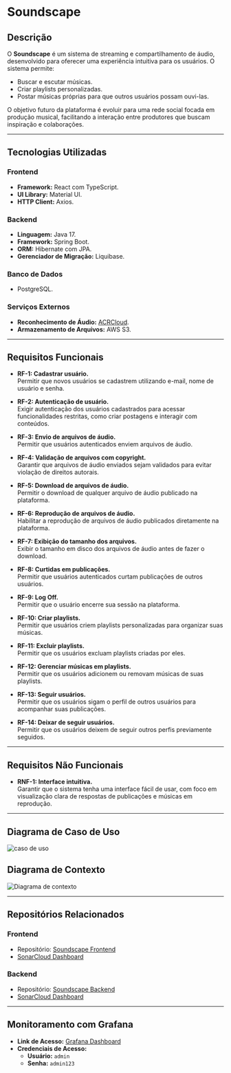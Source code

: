 # **Soundscape**

## **Descrição**

O **Soundscape** é um sistema de streaming e compartilhamento de áudio, desenvolvido para oferecer uma experiência intuitiva para os usuários. O sistema permite:

- Buscar e escutar músicas.
- Criar playlists personalizadas.
- Postar músicas próprias para que outros usuários possam ouvi-las.

O objetivo futuro da plataforma é evoluir para uma rede social focada em produção musical, facilitando a interação entre produtores que buscam inspiração e colaborações.

---

## **Tecnologias Utilizadas**

### **Frontend**
- **Framework:** React com TypeScript.
- **UI Library:** Material UI.
- **HTTP Client:** Axios.

### **Backend**
- **Linguagem:** Java 17.
- **Framework:** Spring Boot.
- **ORM:** Hibernate com JPA.
- **Gerenciador de Migração:** Liquibase.

### **Banco de Dados**
- PostgreSQL.

### **Serviços Externos**
- **Reconhecimento de Áudio:** [ACRCloud](https://www.acrcloud.com/).
- **Armazenamento de Arquivos:** AWS S3.

---

## **Requisitos Funcionais**

- **RF-1: Cadastrar usuário.**  
  Permitir que novos usuários se cadastrem utilizando e-mail, nome de usuário e senha.

- **RF-2: Autenticação de usuário.**  
  Exigir autenticação dos usuários cadastrados para acessar funcionalidades restritas, como criar postagens e interagir com conteúdos.

- **RF-3: Envio de arquivos de áudio.**  
  Permitir que usuários autenticados enviem arquivos de áudio.

- **RF-4: Validação de arquivos com copyright.**  
  Garantir que arquivos de áudio enviados sejam validados para evitar violação de direitos autorais.

- **RF-5: Download de arquivos de áudio.**  
  Permitir o download de qualquer arquivo de áudio publicado na plataforma.

- **RF-6: Reprodução de arquivos de áudio.**  
  Habilitar a reprodução de arquivos de áudio publicados diretamente na plataforma.

- **RF-7: Exibição do tamanho dos arquivos.**  
  Exibir o tamanho em disco dos arquivos de áudio antes de fazer o download.

- **RF-8: Curtidas em publicações.**  
  Permitir que usuários autenticados curtam publicações de outros usuários.

- **RF-9: Log Off.**  
  Permitir que o usuário encerre sua sessão na plataforma.

- **RF-10: Criar playlists.**  
  Permitir que usuários criem playlists personalizadas para organizar suas músicas.

- **RF-11: Excluir playlists.**  
  Permitir que os usuários excluam playlists criadas por eles.

- **RF-12: Gerenciar músicas em playlists.**  
  Permitir que os usuários adicionem ou removam músicas de suas playlists.

- **RF-13: Seguir usuários.**  
  Permitir que os usuários sigam o perfil de outros usuários para acompanhar suas publicações.

- **RF-14: Deixar de seguir usuários.**  
  Permitir que os usuários deixem de seguir outros perfis previamente seguidos.

---

## **Requisitos Não Funcionais**

- **RNF-1: Interface intuitiva.**  
  Garantir que o sistema tenha uma interface fácil de usar, com foco em visualização clara de respostas de publicações e músicas em reprodução.

---

## **Diagrama de Caso de Uso**
![caso de uso](https://github.com/user-attachments/assets/f19bf5fd-651d-4077-bfdd-fed2199931af)

## **Diagrama de Contexto**
![Diagrama de contexto](https://github.com/user-attachments/assets/e15050ac-1040-42d0-9f6e-3bc1474b5b61)

---

## **Repositórios Relacionados**

### **Frontend**
- Repositório: [Soundscape Frontend](https://github.com/J-Lembeck/soundscape-front)
- [SonarCloud Dashboard](https://sonarcloud.io/project/overview?id=J-Lembeck_soundscape-front)

### **Backend**
- Repositório: [Soundscape Backend](https://github.com/J-Lembeck/soundscape-back)
- [SonarCloud Dashboard](https://sonarcloud.io/project/overview?id=J-Lembeck_soundscape-back)

---

## **Monitoramento com Grafana**

- **Link de Acesso:** [Grafana Dashboard](http://3.13.122.161:3000/login)  
- **Credenciais de Acesso:**  
  - **Usuário:** `admin`  
  - **Senha:** `admin123`
